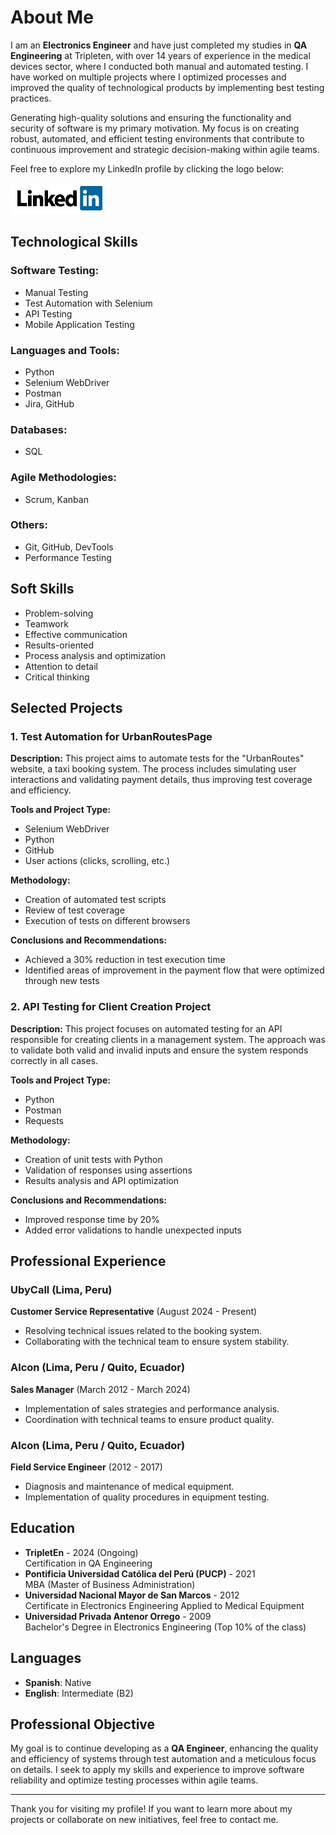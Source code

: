 # About Me

I am an **Electronics Engineer** and have just completed my studies in **QA Engineering** at Tripleten, with over 14 years of experience in the medical devices sector, where I conducted both manual and automated testing. I have worked on multiple projects where I optimized processes and improved the quality of technological products by implementing best testing practices.

Generating high-quality solutions and ensuring the functionality and security of software is my primary motivation. My focus is on creating robust, automated, and efficient testing environments that contribute to continuous improvement and strategic decision-making within agile teams.

Feel free to explore my LinkedIn profile by clicking the logo below:

[![LinkedIn](nueva-carpeta/logo-linkedin-256.png)](https://www.linkedin.com/in/lorenacamilaipanaquebotton/)

## Technological Skills

### Software Testing:
- Manual Testing  
- Test Automation with Selenium  
- API Testing  
- Mobile Application Testing  

### Languages and Tools:
- Python  
- Selenium WebDriver  
- Postman  
- Jira, GitHub  

### Databases:
- SQL  

### Agile Methodologies:
- Scrum, Kanban  

### Others:
- Git, GitHub, DevTools  
- Performance Testing  

## Soft Skills
- Problem-solving  
- Teamwork  
- Effective communication  
- Results-oriented  
- Process analysis and optimization  
- Attention to detail  
- Critical thinking  

## Selected Projects

### 1. Test Automation for UrbanRoutesPage

**Description:** This project aims to automate tests for the "UrbanRoutes" website, a taxi booking system. The process includes simulating user interactions and validating payment details, thus improving test coverage and efficiency.

**Tools and Project Type:**  
- Selenium WebDriver  
- Python  
- GitHub  
- User actions (clicks, scrolling, etc.)  

**Methodology:**  
- Creation of automated test scripts  
- Review of test coverage  
- Execution of tests on different browsers  

**Conclusions and Recommendations:**  
- Achieved a 30% reduction in test execution time  
- Identified areas of improvement in the payment flow that were optimized through new tests  

### 2. API Testing for Client Creation Project

**Description:** This project focuses on automated testing for an API responsible for creating clients in a management system. The approach was to validate both valid and invalid inputs and ensure the system responds correctly in all cases.

**Tools and Project Type:**  
- Python  
- Postman  
- Requests  

**Methodology:**  
- Creation of unit tests with Python  
- Validation of responses using assertions  
- Results analysis and API optimization  

**Conclusions and Recommendations:**  
- Improved response time by 20%  
- Added error validations to handle unexpected inputs  

## Professional Experience

### UbyCall (Lima, Peru)
**Customer Service Representative** (August 2024 - Present)
- Resolving technical issues related to the booking system.  
- Collaborating with the technical team to ensure system stability.  

### Alcon (Lima, Peru / Quito, Ecuador)
**Sales Manager** (March 2012 - March 2024)
- Implementation of sales strategies and performance analysis.  
- Coordination with technical teams to ensure product quality.  

### Alcon (Lima, Peru / Quito, Ecuador)
**Field Service Engineer** (2012 - 2017)
- Diagnosis and maintenance of medical equipment.  
- Implementation of quality procedures in equipment testing.  

## Education

- **TripletEn** - 2024 (Ongoing)  
  Certification in QA Engineering  
- **Pontificia Universidad Católica del Perú (PUCP)** - 2021  
  MBA (Master of Business Administration)  
- **Universidad Nacional Mayor de San Marcos** - 2012  
  Certificate in Electronics Engineering Applied to Medical Equipment  
- **Universidad Privada Antenor Orrego** - 2009  
  Bachelor's Degree in Electronics Engineering (Top 10% of the class)

## Languages

- **Spanish**: Native  
- **English**: Intermediate (B2)

## Professional Objective

My goal is to continue developing as a **QA Engineer**, enhancing the quality and efficiency of systems through test automation and a meticulous focus on details. I seek to apply my skills and experience to improve software reliability and optimize testing processes within agile teams.

---

Thank you for visiting my profile! If you want to learn more about my projects or collaborate on new initiatives, feel free to contact me.
